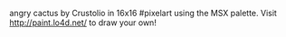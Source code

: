 angry cactus by Crustolio in 16x16 #pixelart using the MSX palette. Visit http://paint.lo4d.net/ to draw your own! 
